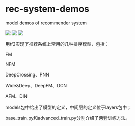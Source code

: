 # rec-system-demos
model demos of recommender system 
<p align="left">
  <img src='https://img.shields.io/badge/python-3.7-blue'>
  <img src='https://img.shields.io/badge/tensorflow-2.1.0-brightgreen'>
  <img src='https://img.shields.io/badge/keras-2.2.4-brightgreen'>
</p>  

用tf2实现了推荐系统上常用的几种排序模型，包括：

FM

NFM

DeepCrossing、PNN

Wide&Deep、DeepFM、DCN

AFM、DIN

models包中给出了模型的定义，中间层的定义位于layers包中；

base_train.py和advanced_train.py分别介绍了两套训练方法。
